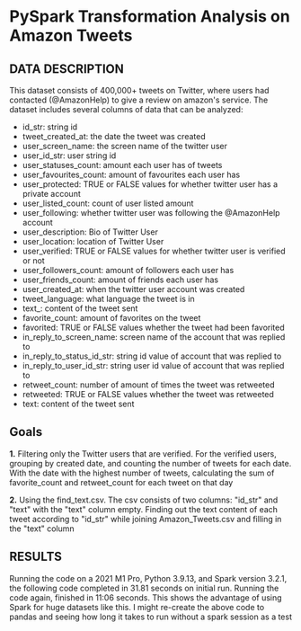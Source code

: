 # PySpark Transformation Analysis on Amazon Tweets


## DATA DESCRIPTION
This dataset consists of 400,000+ tweets on Twitter, where users had contacted (@AmazonHelp) to give a review on amazon's service. 
The dataset includes several columns of data that can be analyzed:
* id_str: string id
* tweet_created_at: the date the tweet was created
* user_screen_name: the screen name of the twitter user
* user_id_str: user string id
* user_statuses_count: amount each user has of tweets
* user_favourites_count: amount of favourites each user has
* user_protected: TRUE or FALSE values for whether twitter user has a private account
* user_listed_count: count of user listed amount
* user_following: whether twitter user was following the @AmazonHelp account
* user_description: Bio of Twitter User
* user_location: location of Twitter User
* user_verified: TRUE or FALSE values for whether twitter user is verified or not
* user_followers_count: amount of followers each user has
* user_friends_count: amount of friends each user has
* user_created_at: when the twitter user account was created
* tweet_language: what language the tweet is in
* text_: content of the tweet sent
* favorite_count: amount of favorites on the tweet
* favorited: TRUE or FALSE values whether the tweet had been favorited
* in_reply_to_screen_name: screen name of the account that was replied to
* in_reply_to_status_id_str: string id value of account that was replied to
* in_reply_to_user_id_str: string user id value of account that was replied to
* retweet_count: number of amount of times the tweet was retweeted
* retweeted: TRUE or FALSE values whether the tweet was retweeted
* text: content of the tweet sent

## Goals
**1.**
Filtering only the Twitter users that are verified. For the verified users, grouping by created date, and counting the number of tweets for each date. With the date with the highest number of tweets, calculating the sum of favorite_count and retweet_count for each tweet on that day

**2.**
Using the find_text.csv. The csv consists of two columns: "id_str" and "text" with the "text" column empty. Finding out the text content of each tweet according to "id_str" while joining Amazon_Tweets.csv and filling in the "text" column


## RESULTS
Running the code on a 2021 M1 Pro, Python 3.9.13, and Spark version 3.2.1, the following code completed in 31.81 seconds on initial run. Running the code again, finished in 11:06  seconds. This shows the advantage of using Spark for huge datasets like this. I might re-create the above code to pandas and seeing how long it takes to run without a spark session as a test
